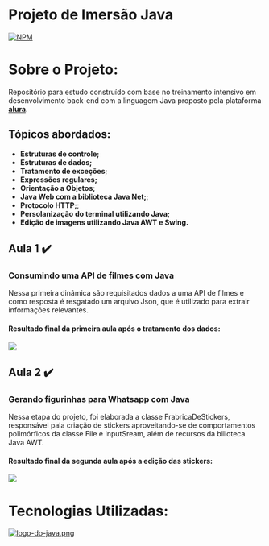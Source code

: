 # Projeto de Imersão Java
[![NPM](https://img.shields.io/npm/l/react)](https://github.com/lumedeirosn/imersao-2-java-alura/blob/main/LICENSE)  

# Sobre o Projeto:
Repositório para estudo construído com base no treinamento intensivo em desenvolvimento back-end com a linguagem Java proposto pela plataforma [**alura**](https://www.alura.com.br/).
## Tópicos abordados:
- **Estruturas de controle;**
- **Estruturas de dados;**
- **Tratamento de exceções**;
- **Expressões regulares;**
- **Orientação a Objetos;**
- **Java Web com a biblioteca Java Net;**;
- **Protocolo HTTP;**;
- **Persolanização do terminal utilizando Java;**
- **Edição de imagens utilizando Java AWT e Swing.**

## Aula 1 ✔️
### Consumindo uma API de filmes com Java

Nessa primeira dinâmica são requisitados dados a uma API de filmes e como resposta é resgatado um arquivo Json, que é utilizado para extrair informações relevantes.



#### **Resultado final da primeira aula após o tratamento dos dados:**
![](https://raw.githubusercontent.com/lumedeirosn/assets-imersao-2-java-alura/main/resultado-aula1.png)

## Aula 2 ✔️
### Gerando figurinhas para Whatsapp com Java

Nessa etapa do projeto, foi elaborada a classe FrabricaDeStickers, responsável pala criação de stickers aproveitando-se de comportamentos polimórficos da classe File e InputSream, além de recursos da bilioteca Java AWT.

#### **Resultado final da segunda aula após a edição das stickers:**
![](https://raw.githubusercontent.com/lumedeirosn/assets-imersao-2-java-alura/main/resultado-aula-2.png)

# Tecnologias Utilizadas:
 [![logo-do-java.png](https://i.postimg.cc/gkzrfS4S/logo-do-java.png)]( https://www.oracle.com/java/)  
 
